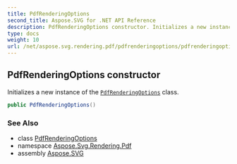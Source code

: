 ```yaml
---
title: PdfRenderingOptions
second_title: Aspose.SVG for .NET API Reference
description: PdfRenderingOptions constructor. Initializes a new instance of the PdfRenderingOptions class
type: docs
weight: 10
url: /net/aspose.svg.rendering.pdf/pdfrenderingoptions/pdfrenderingoptions/
---
```

## PdfRenderingOptions constructor

Initializes a new instance of the [`PdfRenderingOptions`](../) class.

```csharp
public PdfRenderingOptions()
```

### See Also

* class [PdfRenderingOptions](../)
* namespace [Aspose.Svg.Rendering.Pdf](../../../aspose.svg.rendering.pdf/)
* assembly [Aspose.SVG](../../../)
